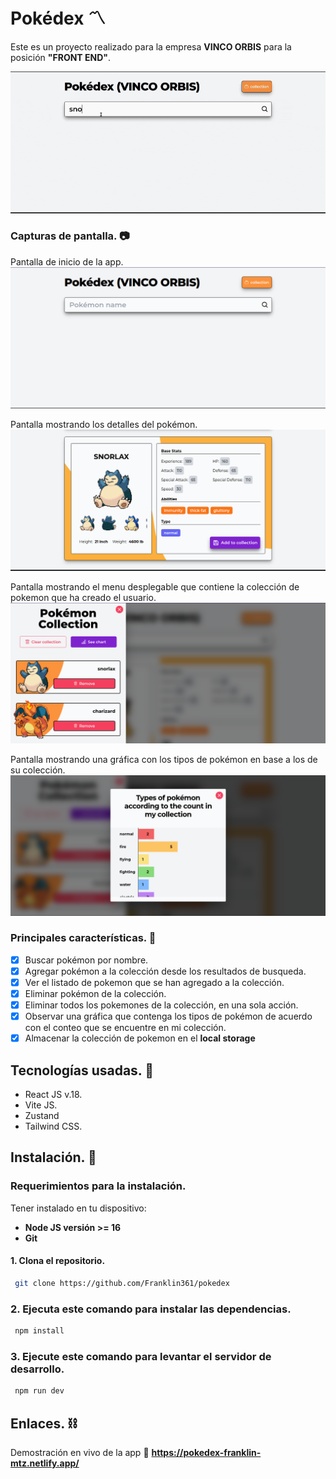 # Pokédex 〽️

Este es un proyecto realizado para la empresa **VINCO ORBIS** para la posición **"FRONT END"**.

![Project view](/public/demo.gif)

### Capturas de pantalla. 📷

Pantalla de inicio de la app.
![screen 1](/public/screen-1.png)
<br/>

Pantalla mostrando los detalles del pokémon.
![screen 2](/public/screen-2.png)
<br/>

Pantalla mostrando el menu desplegable que contiene la colección de pokemon que ha creado el usuario.
![screen 3](/public/screen-3.png)
<br/>

Pantalla mostrando una gráfica con los tipos de pokémon en base a los de su colección.
![screen 4](/public/screen-4.png)

### Principales características. 🧐

- [x] Buscar pokémon por nombre.
- [x] Agregar pokémon a la colección desde los resultados de busqueda.
- [x] Ver el listado de pokemon que se han agregado a la colección.
- [x] Eliminar pokémon de la colección.
- [x] Eliminar todos los pokemones de la colección, en una sola acción.
- [x] Observar una gráfica que contenga los tipos de pokémon de acuerdo con el conteo que se encuentre en mi colección.
- [x] Almacenar la colección de pokemon en el **local storage**

## Tecnologías usadas. 🧪

- React JS v.18.
- Vite JS.
- Zustand
- Tailwind CSS.

## Instalación. 🚀

### Requerimientos para la instalación.

Tener instalado en tu dispositivo:

- **Node JS versión >= 16**
- **Git**

#### 1. Clona el repositorio.

```bash
 git clone https://github.com/Franklin361/pokedex
```

### 2. Ejecuta este comando para instalar las dependencias.

```bash
 npm install
```

### 3. Ejecute este comando para levantar el servidor de desarrollo.

```bash
 npm run dev
```

## Enlaces. ⛓️

Demostración en vivo de la app
🔗 **https://pokedex-franklin-mtz.netlify.app/**
